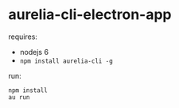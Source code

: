 # aurelia-cli-electron-app

requires:
  * nodejs 6 
  * `npm install aurelia-cli -g`

run: 
```
npm install
au run
```
